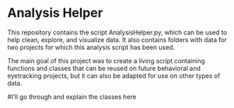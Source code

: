 # Analysis Helper
This repository contains the script AnalysisHelper.py, which can be used to help clean, explore, and visualize data. It also contains folders with data for two projects for which this analysis script has been used. 

The main goal of this project was to create a living script containing functions and classes that can be reused on future behavioral and eyetracking projects, but it can also be adapted for use on other types of data.


#I'll go through and explain the classes here
